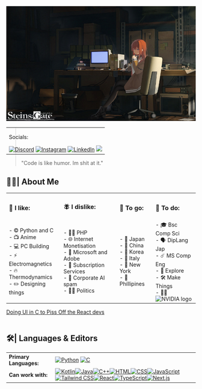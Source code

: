 <img src="kurisu.jpg">
<table align="right" valign="top" border="0" cellspacing="0" cellpadding="0">
  <tr>
    <td ><p>Socials:</p>
      <a href="https://discordapp.com/users/530883376048242698"><img src="https://img.shields.io/badge/Discord-0A66C2?style=flat-square&logo=discord&logoColor=white" alt="Discord"></a>
      <a href="https://www.instagram.com/wilson._.joe/"><img src="https://img.shields.io/badge/Instagram-0A66C2?style=flat-square&logo=instagram&logoColor=white" alt="Instagram"></a>
      <a href="https://www.linkedin.com/in/joseph-wilson-a665332a4/"><img src="https://img.shields.io/badge/LinkedIn-0A66C2?style=flat-square&logo=gitconnected&logoColor=white" alt="LinkedIn"></a>
      <a href="mailto:j0sephw1532@gmail.com?subject=Contact%20from%20GitHub&body=Hello%20Joseph%20Wilson,%0A%0AI%20saw%20your%20GitHub%20profile..."><img src="https://img.shields.io/badge/gmail-0A66C2?style=flat-square&logo=gmail&logoColor=white"></a></td>
      </tr></table>
<blockquote>"Code is like humor. Im shit at it."</blockquote>
<div align="center">
  <h2 align="left"> 😶‍🌫️| About Me </h2>
  <table>
    <tr align=top>
      <td><h3>🌌 I like:</h3></td>
      <td><h3>🪰 I dislike:</h3></td>
      <td><h3>🛫 To go:</h3></td>
      <td><h3>🧠 To do:</h3></td>
    </tr>
    <tr>
      <td align=left>
        - ©️ Python and C <br>
        - 📺 Anime <br>
        - 💻 PC Building <br>
        - ⚡ Electromagnetics <br>
        - 🔥 Thermodynamics <br>
        - ✏️ Designing things <br>
      </td>
      <td align=left>
        - 😵‍💫 PHP <br>
        - 🌐 Internet Monetisation<br>
        - 🐖 Microsoft and Adobe <br>
        - 🫰 Subscription Services <br>
        - 🤖 Corporate AI spam <br>
        - 🧍‍♂️ Politics <br>
      </td>
      <td align=left>
        - 🍣 Japan <br>
        - 🍜 China <br>
        - 🍱 Korea <br>
        - 🍝 Italy <br>
        - 🗽 New York <br>
        - 🍚 Phillipines <br>
      </td>
      <td align=left>
        - 🎓 Bsc Comp Sci <br>
        - 🗣️ DipLang Jap <br>
        - ☄️ MS Comp Eng <br>
        - 🌌 Explore <br>
        - 🛠️ Make Things <br>
        - 👨‍💻 <img src="https://img.shields.io/badge/NVIDIA-76B900?style=flat-square&logo=nvidia&logoColor=white" width="100" height="14" alt="NVIDIA logo" /><br>
      </td>
    </tr>
  </table>
</div>
<a href="https://youtu.be/SRgLA8X5N_4">Doing UI in C to Piss Off the React devs</a>
<br>
<br>
<h2>🛠️| Languages & Editors </h2>
<div display="flex" align="left">
  <table align="centre">
    <tr>
      <td><strong>Primary Languages:</strong></td>
      <td>
        <a href="https://docs.python.org/3/"><img src="https://img.shields.io/badge/Python-3776AB?style=for-the-badge&logo=python&logoColor=white" alt="Python"></a>
        <a href="https://en.cppreference.com/w/c"><img src="https://img.shields.io/badge/C-00599C?style=for-the-badge&logo=c&logoColor=white" alt="C"></a>
      </td>
    </tr>
    <tr>
      <td><strong>Can work with:</strong></td>
      <td>
        <a href="https://kotlinlang.org/"><img src="https://img.shields.io/badge/Kotlin-7F52FF?style=for-the-badge&logo=kotlin&logoColor=white" alt="Kotlin"></a><a href="https://docs.oracle.com/en/java/"><img src="https://img.shields.io/badge/Java-007396?style=for-the-badge&logo=coffeescript&logoColor=white" alt="Java"></a><a href="https://en.cppreference.com/w/cpp"><img src="https://img.shields.io/badge/C%2B%2B-00599C?style=for-the-badge&logo=c%2B%2B&logoColor=white" alt="C++"></a><a href="https://developer.mozilla.org/en-US/docs/Web/HTML"><img src="https://img.shields.io/badge/HTML-E34F26?style=for-the-badge&logo=html5&logoColor=white" alt="HTML"></a><a href="https://developer.mozilla.org/en-US/docs/Web/CSS"><img src="https://img.shields.io/badge/CSS-1979F6?style=for-the-badge&logo=css3&logoColor=white" alt="CSS"></a><a href="https://developer.mozilla.org/en-US/docs/Web/JavaScript"><img src="https://img.shields.io/badge/JavaScript-F7AF1E?style=for-the-badge&logo=javascript&logoColor=white" alt="JavaScript"></a><a href="https://tailwindcss.com/"><img src="https://img.shields.io/badge/Tailwind_CSS-38B2AC?style=for-the-badge&logo=tailwind-css&logoColor=white" alt="Tailwind CSS"></a><a href="https://react.dev/"><img src="https://img.shields.io/badge/React-20232A?style=for-the-badge&logo=react&logoColor=61DAFB" alt="React"></a><a href="https://www.typescriptlang.org/"><img src="https://img.shields.io/badge/TypeScript-3178C6?style=for-the-badge&logo=typescript&logoColor=white" alt="TypeScript"></a><a href="https://nextjs.org/"><img src="https://img.shields.io/badge/Next.js-000000?style=for-the-badge&logo=nextdotjs&logoColor=white" alt="Next.js"></a>
      </td>
    </tr>
  </table>
</div>
